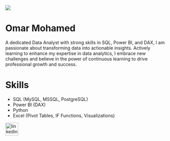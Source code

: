 ![](https://t3.ftcdn.net/jpg/07/11/26/60/360_F_711266053_vk4mgNhKyUXqFgxEuQ8xOQkKQ03fg7Vj.jpg)

# Omar Mohamed

A dedicated Data Analyst with strong skills in SQL, Power BI, and DAX, I am passionate about transforming data into actionable insights. Actively learning to enhance my expertise in data analytics, I embrace new challenges and believe in the power of continuous learning to drive professional growth and success.

# Skills
* SQL (MySQL, MSSQL, PostgreSQL)
* Power BI (DAX)
* Python
* Excel (Pivot Tables, IF Functions, Visualizations)



[<img src='https://cdn.jsdelivr.net/npm/simple-icons@3.0.1/icons/linkedin.svg' alt='linkedin' height='40'>](https://www.linkedin.com/in/omar-mohamed1111//)  

